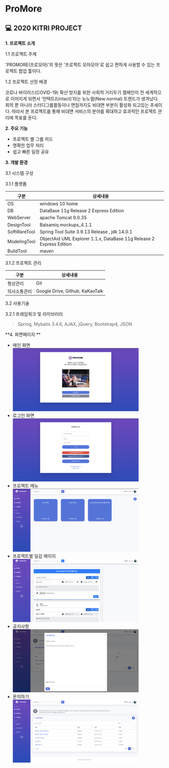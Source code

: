 # ProMore

💻 2020 KITRI PROJECT
----------------

**1. 프로젝트 소개**

1.1 프로젝트 주제 

'PROMORE(프로모아)'의 뜻은 '프로젝트 모아모아'로 쉽고 편하게 사용할 수 있는 프로젝트 협업 툴이다.

1.2 프로젝트 선정 배경

코로나 바이러스(COVID-19) 확산 방지를 위한 사회적 거리두기 캠페인이 전 세계적으로 이어지게 되면서 ‘언택트(Untact)’라는 뉴노멀(New normal) 트렌드가 생겨났다. 회의 뿐 아니라 스터디그룹활동이나 면접까지도 비대면 부분이 활성화 되고있는 추세이다. 
따라서 본 프로젝트를 통해 비대면 서비스의 분야를 확대하고 효과적인 프로젝트 관리에 목표를 둔다. 


**2. 주요 기능**

- 프로젝트 별 그룹 피드
- 명확한 업무 처리
- 쉽고 빠른 일정 공유


**3. 개발 환경**

3.1 시스템 구성 

3.1.1 플랫폼 

|구분|상세내용|
|------|---|
|OS|windows 10 home|
|DB|DataBase 11g Release 2 Express Edition|
|WebServer|apache Tomcat 9.0.35|
|DesignTool|Balsamiq mockups_4.1.1|
|SoftWareTool|Spring Tool Suite  3.9.13 Release ,  jdk 14.0.1|
|ModelingTool|ObjectAid UML Explorer 1.1.x, DataBase 11g Release 2 Express Edition|
|BuildTool|maven|

3.1.2 프로젝트 관리 
 
|구분|상세내용|
|------|---|
|형상관리|Git|
|의사소통관리|Google Drive, Github, KaKaoTalk|
 
3.2 사용기술 

3.2.1 프레임워크 및 라이브러리 

> Spring, Mybatis 3.4.6, AJAX, jQuery, Bootstrap4, JSON 


**4. 화면페이지 **

- 메인 화면 <br>
<img src="/doc/img/main.png" width="400px" height="200px"></img>
- 로그인 화면 <br>
<img src="/doc/img/login.png" width="400px" height="200px"></img>
- 프로젝트 메뉴 <br>
<img src="/doc/img/project.png" width="400px" height="200px"></img>
- 프로젝트별 일감 페이지 <br>
<img src="/doc/img/work.png" width="400px" height="200px"></img>
- 공지사항 <br>
<img src="/doc/img/notice.png" width="400px" height="200px"></img>
- 문의하기 <br>
<img src="/doc/img/inquire.png" width="400px" height="200px"></img>

